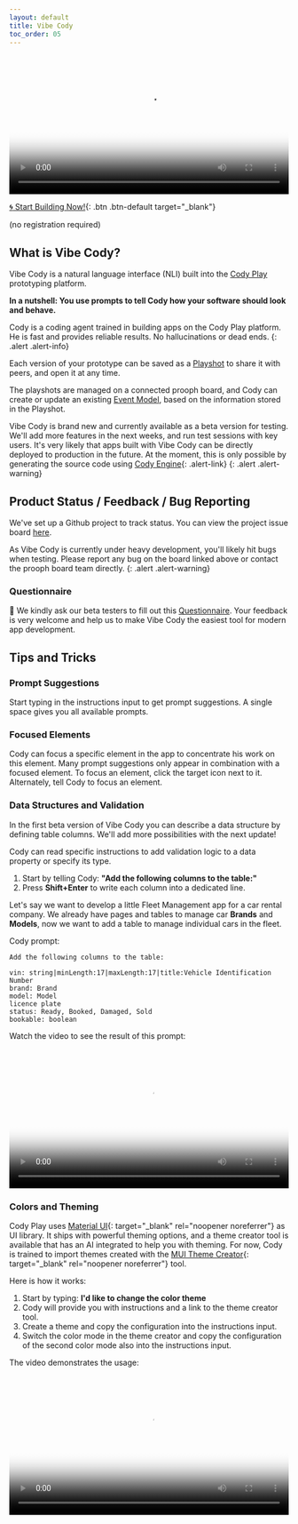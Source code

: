 ```yaml
---
layout: default
title: Vibe Cody
toc_order: 05
---
```


<div class="video-container">
    <video style="width: 100%" controls poster="{{site.baseUrl}}/assets/video/vibe-cody/Vibe_Cody.png">
        <source src="{{site.baseUrl}}/assets/video/vibe-cody/vibe-cody-walk-through.webm">
    </video>
</div>

[:cyclone: Start Building Now!](https://free.prooph-board.com/inspectio/boards/import/https%3A%2F%2Fraw.githubusercontent.com%2Fproophboard%2Fexample-boards%2Frefs%2Fheads%2Fmain%2FVibe%2520Cody.xml){: .btn .btn-default target="_blank"}

(no registration required)

## What is Vibe Cody?

Vibe Cody is a natural language interface (NLI) built into the [Cody Play]({{site.baseUrl}}/cody_play/a-playground-for-your-design) prototyping platform.

**In a nutshell: You use prompts to tell Cody how your software should look and behave.**

Cody is a coding agent trained in building apps on the Cody Play platform. He is fast and provides reliable results. No hallucinations or dead ends.
{: .alert .alert-info}

Each version of your prototype can be saved as a [Playshot]({{site.baseUrl}}/cody_play/playshots) to share it with peers, and open it at any time.

The playshots are managed on a connected prooph board, and Cody can create or update an existing [Event Model]({{site.baseUrl}}/event_modeling/event-modeling-on-prooph-board), based on the information stored in the Playshot.

Vibe Cody is brand new and currently available as a beta version for testing. We'll add more features in the next weeks, and run test sessions with key users.
It's very likely that apps built with Vibe Cody can be directly deployed to production in the future. At the moment, this is only possible by generating the source code using [Cody Engine]({{site.baseUrl}}/cody/introduction){: .alert-link}
{: .alert .alert-warning}

## Product Status / Feedback / Bug Reporting

We've set up a Github project to track status. You can view the project issue board [here](https://github.com/orgs/proophboard/projects/5).

As Vibe Cody is currently under heavy development, you'll likely hit bugs when testing. Please report any bug on the board linked above or contact the prooph board team directly.
{: .alert .alert-warning}

### Questionnaire 

🙏 We kindly ask our beta testers to fill out this [Questionnaire](https://form.typeform.com/to/DeIBJyvD). 
Your feedback is very welcome and help us to make Vibe Cody the easiest tool for modern app development.

## Tips and Tricks

### Prompt Suggestions

Start typing in the instructions input to get prompt suggestions. A single space gives you all available prompts.

### Focused Elements

Cody can focus a specific element in the app to concentrate his work on this element. Many prompt suggestions only appear in combination with a focused element.
To focus an element, click the target icon next to it. Alternately, tell Cody to focus an element.

### Data Structures and Validation

In the first beta version of Vibe Cody you can describe a data structure by defining table columns. We'll add more possibilities with the next update!

Cody can read specific instructions to add validation logic to a data property or specify its type.

1. Start by telling Cody: **"Add the following columns to the table:"**
2. Press **Shift+Enter** to write each column into a dedicated line.

Let's say we want to develop a little Fleet Management app for a car rental company.
We already have pages and tables to manage car **Brands** and **Models**, now we want to add a table to manage individual cars in the fleet.

Cody prompt:

```text
Add the following columns to the table:

vin: string|minLength:17|maxLength:17|title:Vehicle Identification Number
brand: Brand
model: Model
licence plate
status: Ready, Booked, Damaged, Sold
bookable: boolean
```

Watch the video to see the result of this prompt:

<div class="video-container">
    <video style="width: 100%" controls poster="{{site.baseUrl}}/assets/video/vibe-cody/Vibe_Cody.png">
        <source src="{{site.baseUrl}}/assets/video/vibe-cody/vibe-cody-fleet-mgmt.webm">
    </video>
</div>

### Colors and Theming

Cody Play uses [Material UI](https://mui.com/){: target="_blank" rel="noopener noreferrer"} as UI library. It ships with powerful theming options, and a theme creator tool is available that has an AI integrated to help you with theming.
For now, Cody is trained to import themes created with the [MUI Theme Creator](https://muiv6-theme-creator.web.app/?tab=preview){: target="_blank" rel="noopener noreferrer"} tool.

Here is how it works:

1. Start by typing: **I'd like to change the color theme**
2. Cody will provide you with instructions and a link to the theme creator tool.
3. Create a theme and copy the configuration into the instructions input.
4. Switch the color mode in the theme creator and copy the configuration of the second color mode also into the instructions input.

The video demonstrates the usage:

<div class="video-container">
    <video style="width: 100%" controls poster="{{site.baseUrl}}/assets/video/vibe-cody/Vibe_Cody.png">
        <source src="{{site.baseUrl}}/assets/video/vibe-cody/vibe-cody-theming.webm">
    </video>
</div>


